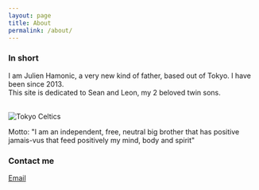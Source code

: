 ```yaml
---
layout: page
title: About
permalink: /about/
---
```


### In short

I am Julien Hamonic, a very new kind of father, based out of Tokyo. I have been since 2013.<br>
This site is dedicated to Sean and Leon, my 2 beloved twin sons.
<br>
<br>

![Tokyo Celtics](https://raw.githubusercontent.com/seanleon/seanleon.github.io/master/images/tokyoceltics.png)


Motto: "I am an independent, free, neutral big brother that has positive jamais-vus that feed positively my mind, body and spirit" 


### Contact me

[Email](mailto:julien.hamonic@gmail.com)

 
